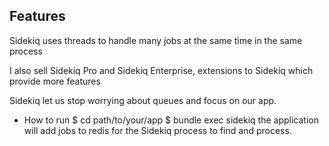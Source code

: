 ## Features

Sidekiq uses threads to handle many jobs at the same time in the same process

I also sell Sidekiq Pro and Sidekiq Enterprise, extensions to Sidekiq which provide more
features

Sidekiq let us stop worrying about queues and focus on our app.

- How to run
$ cd path/to/your/app
$ bundle exec sidekiq
the application will add jobs to redis for the Sidekiq process to find and process.
